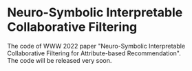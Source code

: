 # Neuro-Symbolic Interpretable Collaborative Filtering
The code of WWW 2022 paper "Neuro-Symbolic Interpretable Collaborative Filtering for Attribute-based Recommendation".  
The code will be released very soon.
